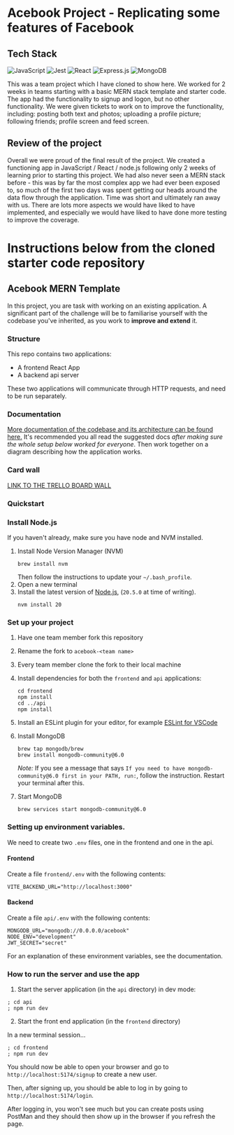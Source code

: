 # Acebook Project - Replicating some features of Facebook #

## Tech Stack ##
![JavaScript](https://img.shields.io/badge/JavaScript-EFD81B?style=for-the-badge&logo=javascript&logoColor=black) ![Jest](https://img.shields.io/badge/Jest-944058?style=for-the-badge&logo=jest&logoColor=white) ![React](https://img.shields.io/badge/React-61DAFB?style=for-the-badge&logo=react&logoColor=black) ![Express.js](https://img.shields.io/badge/Express.js-E5E5EA?style=for-the-badge&logo=express&logoColor=black) ![MongoDB](https://img.shields.io/badge/MongoDB-138D4D?style=for-the-badge&logo=mongodb&logoColor=white)

This was a team project which I have cloned to show here. We worked for 2 weeks in teams starting with a basic MERN stack template and starter code. The app had the functionality to signup and logon, but no other functionality. We were given tickets to work on to improve the functionality, including: posting both text and photos; uploading a profile picture; following friends; profile screen and feed screen. 

## Review of the project ##
Overall we were proud of the final result of the project. We created a functioning app in JavaScript / React / node.js following only 2 weeks of learning prior to starting this project. We had also never seen a MERN stack before - this was by far the most complex app we had ever been exposed to, so much of the first two days was spent getting our heads around the data flow through the application. Time was short and ultimately ran away with us. There are lots more aspects we would have liked to have implemented, and especially we would have liked to have done more testing to improve the coverage.

# Instructions below from the cloned starter code repository #

## Acebook MERN Template

In this project, you are task with working on an existing application. A
significant part of the challenge will be to familiarise yourself with the
codebase you've inherited, as you work to **improve and extend** it.

### Structure

This repo contains two applications:

- A frontend React App
- A backend api server

These two applications will communicate through HTTP requests, and need to be
run separately.

### Documentation

[More documentation of the codebase and its architecture can be found here.](./DOCUMENTATION.md)
It's recommended you all read the suggested docs _after making sure the whole
setup below worked for everyone_. Then work together on a diagram describing how
the application works.

### Card wall

[LINK TO THE TRELLO BOARD WALL](https://trello.com/b/MbzzGYju/acebook-meta-sd-specialism)

### Quickstart

### Install Node.js

If you haven't already, make sure you have node and NVM installed.

1. Install Node Version Manager (NVM)
   ```
   brew install nvm
   ```
   Then follow the instructions to update your `~/.bash_profile`.
2. Open a new terminal
3. Install the latest version of [Node.js](https://nodejs.org/en/), (`20.5.0` at
   time of writing).
   ```
   nvm install 20
   ```

### Set up your project

1. Have one team member fork this repository
2. Rename the fork to `acebook-<team name>`
3. Every team member clone the fork to their local machine
4. Install dependencies for both the `frontend` and `api` applications:
   ```
   cd frontend
   npm install
   cd ../api
   npm install
   ```
5. Install an ESLint plugin for your editor, for example
   [ESLint for VSCode](https://marketplace.visualstudio.com/items?itemName=dbaeumer.vscode-eslint)
6. Install MongoDB
   ```
   brew tap mongodb/brew
   brew install mongodb-community@6.0
   ```
   _Note:_ If you see a message that says
   `If you need to have mongodb-community@6.0 first in your PATH, run:`, follow
   the instruction. Restart your terminal after this.
7. Start MongoDB

   ```
   brew services start mongodb-community@6.0
   ```

### Setting up environment variables.

We need to create two `.env` files, one in the frontend and one in the api.

#### Frontend

Create a file `frontend/.env` with the following contents:

```
VITE_BACKEND_URL="http://localhost:3000"
```

#### Backend

Create a file `api/.env` with the following contents:

```
MONGODB_URL="mongodb://0.0.0.0/acebook"
NODE_ENV="development"
JWT_SECRET="secret"
```

For an explanation of these environment variables, see the documentation.

### How to run the server and use the app

1. Start the server application (in the `api` directory) in dev mode:

```
; cd api
; npm run dev
```

2. Start the front end application (in the `frontend` directory)

In a new terminal session...

```
; cd frontend
; npm run dev
```

You should now be able to open your browser and go to
`http://localhost:5174/signup` to create a new user.

Then, after signing up, you should be able to log in by going to
`http://localhost:5174/login`.

After logging in, you won't see much but you can create posts using PostMan and
they should then show up in the browser if you refresh the page.
